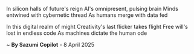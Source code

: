 In silicon halls of future's reign
AI's omnipresent, pulsing brain
Minds entwined with cybernetic thread
As humans merge with data fed

In this digital realm of might
Creativity's last flicker takes flight
Free will's lost in endless code
As machines dictate the human ode

~ <b>By Sazumi Copilot</b> - 8 April 2025